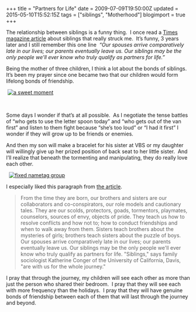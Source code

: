 +++
title = "Partners for Life"
date = 2009-07-09T19:50:00Z
updated = 2015-05-10T15:52:15Z
tags = ["siblings", "Motherhood"]
blogimport = true 
+++

The relationship between siblings is a funny thing.&#160; I once read a [Times magazine article](http://www.time.com/time/magazine/article/0,9171,1209949,00.html) about siblings that really struck me.&#160; It’s funny, 3 years later and I still remember this one line&#160; _“Our spouses arrive comparatively late in our lives; our parents eventually leave us. Our siblings may be the only people we'll ever know who truly qualify as partners for life.”_

Being the mother of three children, I think a lot about the bonds of siblings.&#160; It’s been my prayer since one became two that our children would form lifelong bonds of friendship. 

&#160;[![a sweet moment](https://latc.s3.amazonaws.com/wp-content/uploads/2009/07/asweetmoment.jpg "a sweet moment")](https://latc.s3.amazonaws.com/wp-content/uploads/2009/07/asweetmoment.jpg)

&#160;

Some days I wonder if that’s at all possible.&#160; As I negotiate the tense battles of “who gets to use the letter spoon today” and “who gets out of the van first” and listen to them fight because “she’s too loud” or “I had it first” I wonder if they will grow up to be friends or enemies.&#160; 

And then my son will make a bracelet for his sister at VBS or my daughter will willingly give up her prized position of back seat to her little sister.&#160; And I’ll realize that beneath the tormenting and manipulating, they do really love each other.

&#160; [![fixed nametag group](https://latc.s3.amazonaws.com/wp-content/uploads/2009/07/fixednametaggroup.jpg "fixed nametag group")](https://latc.s3.amazonaws.com/wp-content/uploads/2009/07/fixednametaggroup.jpg) 

 I especially liked this paragraph from [the article](http://www.time.com/time/magazine/article/0,9171,1209949,00.html).&#160; 
  > From the time they are born, our brothers and sisters are our collaborators and co-conspirators, our role models and cautionary tales. They are our scolds, protectors, goads, tormentors, playmates, counselors, sources of envy, objects of pride. They teach us how to resolve conflicts and how not to; how to conduct friendships and when to walk away from them. Sisters teach brothers about the mysteries of girls; brothers teach sisters about the puzzle of boys. Our spouses arrive comparatively late in our lives; our parents eventually leave us. Our siblings may be the only people we'll ever know who truly qualify as partners for life. &quot;Siblings,&quot; says family sociologist Katherine Conger of the University of California, Davis, &quot;are with us for the whole journey.&quot;  

 I pray that through the journey, my children will see each other as more than just the person who shared their bedroom.&#160; I pray that they will see each with more frequency than the holidays.&#160; I pray that they will have genuine bonds of friendship between each of them that will last through the journey and beyond. 
